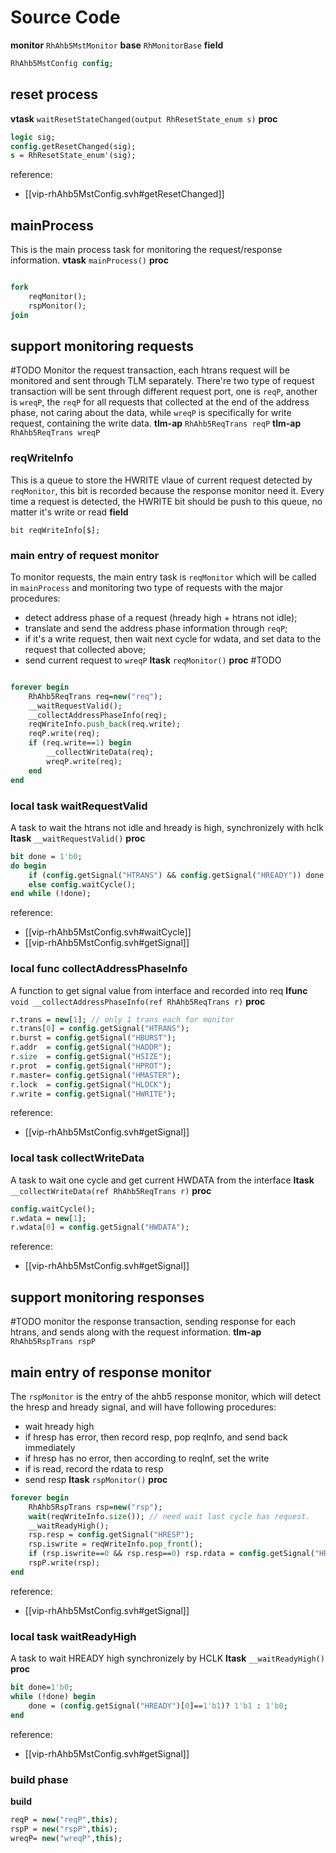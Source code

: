

# Source Code
**monitor** `RhAhb5MstMonitor`
**base** `RhMonitorBase`
**field**
```systemverilog
RhAhb5MstConfig config;
```

## reset process
**vtask** `waitResetStateChanged(output RhResetState_enum s)`
**proc**
```systemverilog
logic sig;
config.getResetChanged(sig);
s = RhResetState_enum'(sig);
```
reference:
- [[vip-rhAhb5MstConfig.svh#getResetChanged]]
## mainProcess
This is the main process task for monitoring the request/response information.
**vtask** `mainProcess()`
**proc**
```systemverilog

fork
	reqMonitor();
	rspMonitor();
join
```
## support monitoring requests
#TODO 
Monitor the request transaction, each htrans request will be monitored and sent through TLM separately.
There're two type of request transaction will be sent through different request port, one is `reqP`, another is `wreqP`, the `reqP` for all requests that collected at the end of the address phase, not caring about the data, while `wreqP` is specifically for write request, containing the write data.
**tlm-ap** `RhAhb5ReqTrans reqP`
**tlm-ap** `RhAhb5ReqTrans wreqP`
### reqWriteInfo
This is a queue to store the HWRITE vlaue of current request detected by `reqMonitor`, this bit is recorded because the response monitor need it. Every time a request is detected, the HWRITE bit should be push to this queue, no matter it's write or read
**field**
```
bit reqWriteInfo[$];
```
### main entry of request monitor
To monitor requests, the main entry task is `reqMonitor` which will be called in `mainProcess` and monitoring two type of requests with the major procedures:
- detect address phase of a request (hready high + htrans not idle);
- translate and send the address phase information through `reqP`;
- if it's a write request, then wait next cycle for wdata, and set data to the request that collected above;
- send current request to `wreqP`
**ltask** `reqMonitor()`
**proc** #TODO 
```systemverilog

forever begin
	RhAhb5ReqTrans req=new("req");
	__waitRequestValid();
	__collectAddressPhaseInfo(req);
	reqWriteInfo.push_back(req.write);
	reqP.write(req);
	if (req.write==1) begin
		__collectWriteData(req);
		wreqP.write(req);
	end
end
```
### local task waitRequestValid
A task to wait the htrans not idle and hready is high, synchronizely with hclk
**ltask** `__waitRequestValid()`
**proc**
```systemverilog
bit done = 1'b0;
do begin
	if (config.getSignal("HTRANS") && config.getSignal("HREADY")) done = 1'b1;
	else config.waitCycle();
end while (!done);
```
reference:
- [[vip-rhAhb5MstConfig.svh#waitCycle]]
- [[vip-rhAhb5MstConfig.svh#getSignal]]
### local func collectAddressPhaseInfo
A function to get signal value from interface and recorded into req
**lfunc** `void __collectAddressPhaseInfo(ref RhAhb5ReqTrans r)`
**proc**
```systemverilog
r.trans = new[1]; // only 1 trans each for monitor
r.trans[0] = config.getSignal("HTRANS");
r.burst = config.getSignal("HBURST");
r.addr  = config.getSignal("HADDR");
r.size  = config.getSignal("HSIZE");
r.prot  = config.getSignal("HPROT");
r.master= config.getSignal("HMASTER");
r.lock  = config.getSignal("HLOCK");
r.write = config.getSignal("HWRITE");
```
reference:
- [[vip-rhAhb5MstConfig.svh#getSignal]]
### local task collectWriteData
A task to wait one cycle and get current HWDATA from the interface
**ltask** `__collectWriteData(ref RhAhb5ReqTrans r)`
**proc**
```systemverilog
config.waitCycle();
r.wdata = new[1];
r.wdata[0] = config.getSignal("HWDATA");
```
reference:
- [[vip-rhAhb5MstConfig.svh#getSignal]]
## support monitoring responses
#TODO 
monitor the response transaction, sending response for each htrans, and sends along with the request information. 
**tlm-ap** `RhAhb5RspTrans rspP`
## main entry of response monitor
The `rspMonitor` is the entry of the ahb5 response monitor, which will detect the hresp and hready signal, and will have following procedures:
- wait hready high
- if hresp has error, then record resp, pop reqInfo, and send back immediately
- if hresp has no error, then according to reqInf, set the write
- if is read, record the rdata to resp
- send resp
**ltask** `rspMonitor()`
**proc**
```systemverilog
forever begin
	RhAhb5RspTrans rsp=new("rsp");
	wait(reqWriteInfo.size()); // need wait last cycle has request.
	__waitReadyHigh();
	rsp.resp = config.getSignal("HRESP");
	rsp.iswrite = reqWriteInfo.pop_front();
	if (rsp.iswrite==0 && rsp.resp==0) rsp.rdata = config.getSignal("HRDATA");
	rspP.write(rsp);
end
```

reference:
- [[vip-rhAhb5MstConfig.svh#getSignal]]

### local task waitReadyHigh
A task to wait HREADY high synchronizely by HCLK
**ltask** `__waitReadyHigh()`
**proc**
```systemverilog
bit done=1'b0;
while (!done) begin
	done = (config.getSignal("HREADY")[0]==1'b1)? 1'b1 : 1'b0;
end
```
reference:
- [[vip-rhAhb5MstConfig.svh#getSignal]]

### build phase
**build**
```systemverilog
reqP = new("reqP",this);
rspP = new("rspP",this);
wreqP= new("wreqP",this);
```